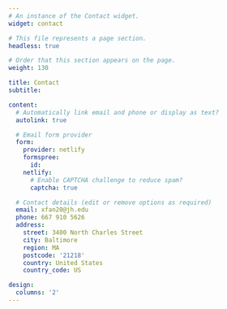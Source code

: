 ```yaml
---
# An instance of the Contact widget.
widget: contact

# This file represents a page section.
headless: true

# Order that this section appears on the page.
weight: 130

title: Contact
subtitle:

content:
  # Automatically link email and phone or display as text?
  autolink: true

  # Email form provider
  form:
    provider: netlify
    formspree:
      id:
    netlify:
      # Enable CAPTCHA challenge to reduce spam?
      captcha: true

  # Contact details (edit or remove options as required)
  email: xfan20@jh.edu
  phone: 667 910 5626
  address:
    street: 3400 North Charles Street
    city: Baltimore
    region: MA
    postcode: '21218'
    country: United States
    country_code: US

design:
  columns: '2'
---
```

